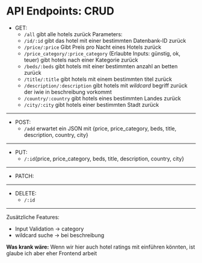 # API Endpoints: CRUD

- GET:
  - `/all` gibt alle hotels zurück
  Parameters:
  - `/id/:id` gibt das hotel mit einer bestimmten Datenbank-ID zurück
  - `/price/:price` Gibt Preis pro Nacht eines Hotels zurück
  - `/price_category/:price_category` (Erlaubte Inputs: günstig, ok, teuer) gibt hotels nach einer Kategorie zurück
  - `/beds/:beds` gibt hotels mit einer bestimmten anzahl an betten zurück
  - `/title/:title` gibt hotels mit einem bestimmten titel zurück
  - `/description/:description` gibt hotels mit *wildcard* begriff zurück der iwie in beschreibung vorkommt
  - `/country/:country` gibt hotels eines bestimmten Landes zurück
  - `/city/:city` gibt hotels einer bestimmten Stadt zurück
---
- POST:
    - `/add` erwartet ein JSON mit {price, price_category, beds, title, description, country, city}
---
- PUT:
  - `/:id`{price, price_category, beds, title, description, country, city}
---
- PATCH:
---
- DELETE:
  - `/:id`
---

Zusätzliche Features:
- Input Validation -> category
- wildcard suche -> bei beschreibung
  
**Was krank wäre:** Wenn wir hier auch hotel ratings mit einführen könnten, ist glaube ich aber eher Frontend arbeit
